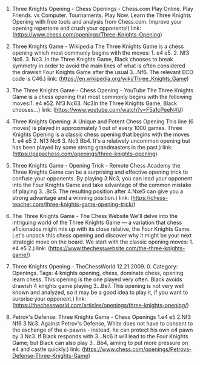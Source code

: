 ---
---
1. Three Knights Opening - Chess Openings - Chess.com
Play Online. Play Friends. vs Computer. Tournaments. Play Now. Learn the Three Knights Opening with free tools and analysis from Chess.com. Improve your opening repertoire and crush your opponents!)
link: (https://www.chess.com/openings/Three-Knights-Opening)


2. Three Knights Game - Wikipedia
The Three Knights Game is a chess opening which most commonly begins with the moves: 1. e4 e5. 2. Nf3 Nc6. 3. Nc3. In the Three Knights Game, Black chooses to break symmetry in order to avoid the main lines of what is often considered the drawish Four Knights Game after the usual 3...Nf6. The relevant ECO code is C46.)
link: (https://en.wikipedia.org/wiki/Three_Knights_Game)


3. The Three Knights Game - Chess Opening - YouTube
The Three Knights Game is a chess opening that most commonly begins with the following moves:1. e4 e52. Nf3 Nc63. Nc3In the Three Knights Game, Black chooses...)
link: (https://www.youtube.com/watch?v=F5a1cPeeN4U)


4. Three Knights Opening: A Unique and Potent Chess Opening
This line (6 moves) is played in approximately 1 out of every 1000 games. Three Knights Opening is a classic chess opening that begins with the moves 1. e4 e5 2. Nf3 Nc6 3. Nc3 Bb4. It's a relatively uncommon opening but has been played by some strong grandmasters in the past.)
link: (https://papachess.com/openings/three-knights-opening)


5. Three Knights Game - Opening Trick - Remote Chess Academy
the Three Knights Game can be a surprising and effective opening trick to confuse your opponents. By playing 3.Nc3, you can lead your opponent into the Four Knights Game and take advantage of the common mistake of playing 3…Bc5. The resulting position after 4.Nxe5 can give you a strong advantage and a winning position.)
link: (https://chess-teacher.com/three-knights-game-opening-trick/)


6. The Three Knights Game - The Chess Website
We'll delve into the intriguing world of the Three Knights Game — a variation that chess aficionados might mix up with its close relative, the Four Knights Game. Let's unpack this chess opening and discover why it might be your next strategic move on the board. We start with the classic opening moves: 1. e4 e5 2.)
link: (https://www.thechesswebsite.com/the-three-knights-game/)


7. Three Knights Opening - TheChessWorld
12.21.2009. 0. Category: Openings. Tags: 4 knights opening, chess, dominate chess, opening learn chess. This opening is the one played very often. Black avoids drawish 4 knights game playing 3…Be7. This opening is not very well known and analyzed, so it may be a good idea to play it, if you want to surprise your opponent.)
link: (https://thechessworld.com/articles/openings/three-knights-opening/)


8. Petrov's Defense: Three Knights Game - Chess Openings
1.e4 e5 2.Nf3 Nf6 3.Nc3. Against Petrov's Defense, White does not have to consent to the exchange of the e-pawns - instead, he can protect his own e4 pawn by 3.Nc3. If Black responds with 3...Nc6 it will lead to the Four Knights Game; but Black can also play 3...Bb4, aiming to put more pressure on e4 and castle quickly.)
link: (https://www.chess.com/openings/Petrovs-Defense-Three-Knights-Game)


